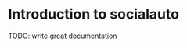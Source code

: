 # Introduction to socialauto

TODO: write [great documentation](http://jacobian.org/writing/what-to-write/)
